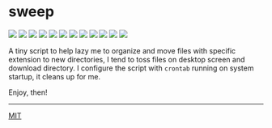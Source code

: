 # sweep

<p align="left">
  <img src="https://badgen.net/github/release/loouislow81/sweep">
  <img src="https://badgen.net/github/releases/loouislow81/sweep">
  <img src="https://badgen.net/github/assets-dl/loouislow81/sweep">
  <img src="https://badgen.net/github/branches/loouislow81/sweep">
  <img src="https://badgen.net/github/forks/loouislow81/sweep">
  <img src="https://badgen.net/github/stars/loouislow81/sweep">
  <img src="https://badgen.net/github/watchers/loouislow81/sweep">
  <img src="https://badgen.net/github/tag/loouislow81/sweep">
  <img src="https://badgen.net/github/commits/loouislow81/sweep">
  <img src="https://badgen.net/github/last-commit/loouislow81/sweep">
  <img src="https://badgen.net/github/contributors/loouislow81/sweep">
  <img src="https://badgen.net/github/license/loouislow81/sweep">
</p>

A tiny script to help lazy me to organize and move files with specific extension to new directories, I tend to toss files on desktop screen and download directory. I configure the script with `crontab` running on system startup, it cleans up for me.

Enjoy, then!

---

[MIT](https://github.com/loouislow81/sweep/blob/master/LICENSE)

